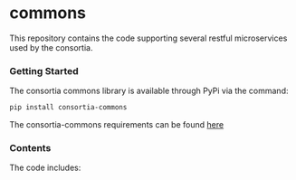 # commons

This repository contains the code supporting several restful microservices used by the consortia.

### Getting Started

The consortia commons library is available through PyPi via the command:

```bash
pip install consortia-commons
```

The consortia-commons requirements can be found [here](requirements.txt)



### Contents

The code includes:
